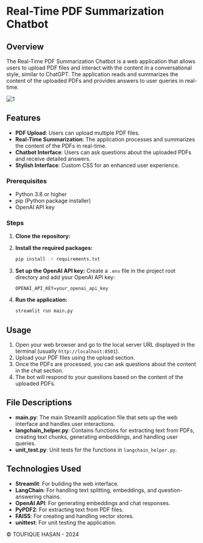 # Real-Time PDF Summarization Chatbot

## Overview
The Real-Time PDF Summarization Chatbot is a web application that allows users to upload PDF files and interact with the content in a conversational style, similar to ChatGPT. The application reads and summarizes the content of the uploaded PDFs and provides answers to user queries in real-time.

![1](https://github.com/toufique69/PDF_Summary/assets/13836636/0678da0e-e6df-44e4-a3ce-740d4ce3931c)


## Features
- **PDF Upload**: Users can upload multiple PDF files.
- **Real-Time Summarization**: The application processes and summarizes the content of the PDFs in real-time.
- **Chatbot Interface**: Users can ask questions about the uploaded PDFs and receive detailed answers.
- **Stylish Interface**: Custom CSS for an enhanced user experience.

### Prerequisites
- Python 3.8 or higher
- pip (Python package installer)
- OpenAI API key

### Steps
1. **Clone the repository:**
2. **Install the required packages:**
    ```bash
    pip install -r requirements.txt
    ```

3. **Set up the OpenAI API key:**
    Create a `.env` file in the project root directory and add your OpenAI API key:
    ```env
    OPENAI_API_KEY=your_openai_api_key
    ```
   
4. **Run the application:**
    ```bash
    streamlit run main.py
    ```
   
## Usage
1. Open your web browser and go to the local server URL displayed in the terminal (usually `http://localhost:8501`).
2. Upload your PDF files using the upload section.
3. Once the PDFs are processed, you can ask questions about the content in the chat section.
4. The bot will respond to your questions based on the content of the uploaded PDFs.

## File Descriptions
- **main.py**: The main Streamlit application file that sets up the web interface and handles user interactions.
- **langchain_helper.py**: Contains functions for extracting text from PDFs, creating text chunks, generating embeddings, and handling user queries.
- **unit_test.py**: Unit tests for the functions in `langchain_helper.py`.

## Technologies Used
- **Streamlit**: For building the web interface.
- **LangChain**: For handling text splitting, embeddings, and question-answering chains.
- **OpenAI API**: For generating embeddings and chat responses.
- **PyPDF2**: For extracting text from PDF files.
- **FAISS**: For creating and handling vector stores.
- **unittest**: For unit testing the application.


© TOUFIQUE HASAN - 2024
